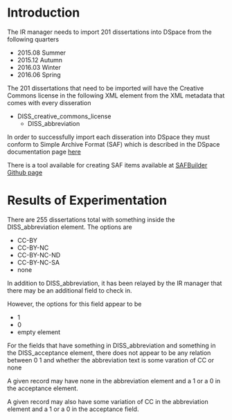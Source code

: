 # Introduction

The IR manager needs to import 201 dissertations into DSpace from the following quarters

- 2015.08 Summer
- 2015.12 Autumn
- 2016.03 Winter
- 2016.06 Spring

The 201 dissertations that need to be imported will have the Creative Commons license in the following XML element from the XML metadata that comes with every disseration

- DISS_creative_commons_license
    - DISS_abbreviation

In order to successfully import each disseration into DSpace they must conform to Simple Archive Format (SAF) which is described in the DSpace documentation page [here](https://wiki.duraspace.org/display/DSDOC5x/Importing+and+Exporting+Items+via+Simple+Archive+Format)

There is a tool available for creating SAF items available at [SAFBuilder Github page](https://github.com/DSpace-Labs/SAFBuilder)

# Results of Experimentation

There are 255 dissertations total with something inside the DISS_abbreviation element. The options are

- CC-BY
- CC-BY-NC
- CC-BY-NC-ND
- CC-BY-NC-SA
- none

In addition to DISS_abbreviation, it has been relayed by the IR manager that there may be an additional field to check in.

However, the options for this field appear to be 

- 1
- 0
- empty element

For the fields that have something in DISS_abbreviation and something in the DISS_acceptance element, there does not appear to be any relation between 0 1 and whether the abbreviation text is some varation of CC or none

A given record may have none in the abbreviation element and a 1 or a 0 in the acceptance element.

A given record may also have some variation of CC in the abbreviation element and a 1 or a 0 in the acceptance field.


